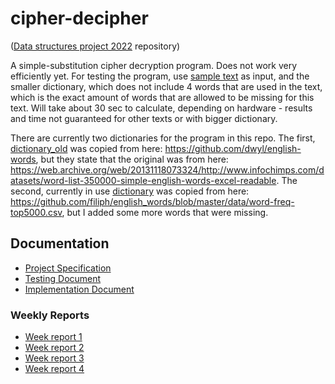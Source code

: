 # cipher-decipher

([Data structures project 2022](https://tiralabra.github.io/2022_p4/index) repository)

A simple-substitution cipher decryption program. Does not work very efficiently yet. For testing the program, use [sample text](https://github.com/hjeronen/cipher-decipher/blob/main/cipher-decipher/sample_text.txt) as input, and the smaller dictionary, which does not include 4 words that are used in the text, which is the exact amount of words that are allowed to be missing for this text. Will take about 30 sec to calculate, depending on hardware - results and time not guaranteed for other texts or with bigger dictionary.

There are currently two dictionaries for the program in this repo. The first, [dictionary_old](https://github.com/hjeronen/cipher-decipher/blob/main/cipher-decipher/dictionary_old.txt) was copied from here: https://github.com/dwyl/english-words, but they state that the original was from here: https://web.archive.org/web/20131118073324/http://www.infochimps.com/datasets/word-list-350000-simple-english-words-excel-readable. The second, currently in use [dictionary](https://github.com/hjeronen/cipher-decipher/blob/main/cipher-decipher/dictionary.txt) was copied from here: https://github.com/filiph/english_words/blob/master/data/word-freq-top5000.csv, but I added some more words that were missing.

## Documentation
* [Project Specification](https://github.com/hjeronen/cipher-decipher/blob/main/documentation/project_specification.md)
* [Testing Document](https://github.com/hjeronen/cipher-decipher/blob/main/documentation/testing_document.md)
* [Implementation Document](https://github.com/hjeronen/cipher-decipher/blob/main/documentation/implementation_document.md)

### Weekly Reports
* [Week report 1](https://github.com/hjeronen/cipher-decipher/blob/main/documentation/week_report_1.md)
* [Week report 2](https://github.com/hjeronen/cipher-decipher/blob/main/documentation/week_report_2.md)
* [Week report 3](https://github.com/hjeronen/cipher-decipher/blob/main/documentation/week_report_3.md)
* [Week report 4](https://github.com/hjeronen/cipher-decipher/blob/main/documentation/week_report_4.md)
